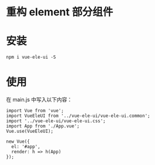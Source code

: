 # 重构 element 部分组件

# 安装

```
npm i vue-ele-ui -S
```

# 使用

在 main.js 中写入以下内容：

```
import Vue from 'vue';
import VueEleUI from '../vue-ele-ui/vue-ele-ui.common';
import '../vue-ele-ui/vue-ele-ui.css';
import App from './App.vue';
Vue.use(VueEleUI);

new Vue({
  el: '#app',
  render: h => h(App)
});
```
